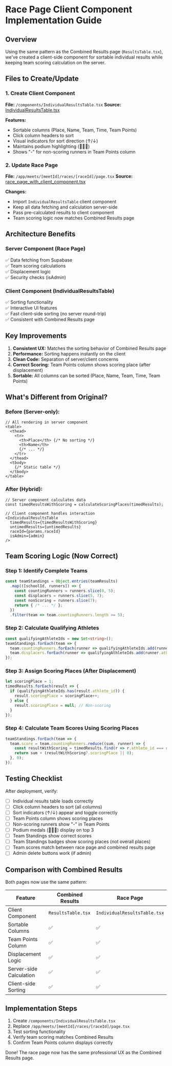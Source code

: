 # Race Page Client Component Implementation Guide

## Overview

Using the same pattern as the Combined Results page (`ResultsTable.tsx`), we've created a client-side component for sortable individual results while keeping team scoring calculation on the server.

## Files to Create/Update

### 1. Create Client Component
**File:** `/components/IndividualResultsTable.tsx`
**Source:** [IndividualResultsTable.tsx](computer:///mnt/user-data/outputs/IndividualResultsTable.tsx)

**Features:**
- Sortable columns (Place, Name, Team, Time, Team Points)
- Click column headers to sort
- Visual indicators for sort direction (↑/↓)
- Maintains podium highlighting (🥇🥈🥉)
- Shows "-" for non-scoring runners in Team Points column

### 2. Update Race Page
**File:** `/app/meets/[meetId]/races/[raceId]/page.tsx`
**Source:** [race_page_with_client_component.tsx](computer:///mnt/user-data/outputs/race_page_with_client_component.tsx)

**Changes:**
- Import `IndividualResultsTable` client component
- Keep all data fetching and calculation server-side
- Pass pre-calculated results to client component
- Team scoring logic now matches Combined Results page

## Architecture Benefits

### Server Component (Race Page)
✅ Data fetching from Supabase  
✅ Team scoring calculations  
✅ Displacement logic  
✅ Security checks (isAdmin)

### Client Component (IndividualResultsTable)
✅ Sorting functionality  
✅ Interactive UI features  
✅ Fast client-side sorting (no server round-trip)  
✅ Consistent with Combined Results page

## Key Improvements

1. **Consistent UX:** Matches the sorting behavior of Combined Results page
2. **Performance:** Sorting happens instantly on the client
3. **Clean Code:** Separation of server/client concerns
4. **Correct Scoring:** Team Points column shows scoring place (after displacement)
5. **Sortable:** All columns can be sorted (Place, Name, Team, Time, Team Points)

## What's Different from Original?

### Before (Server-only):
```tsx
// All rendering in server component
<table>
  <thead>
    <tr>
      <th>Place</th> {/* No sorting */}
      <th>Name</th>
      {/* ... */}
    </tr>
  </thead>
  <tbody>
    {/* Static table */}
  </tbody>
</table>
```

### After (Hybrid):
```tsx
// Server component calculates data
const timedResultsWithScoring = calculateScoringPlaces(timedResults);

// Client component handles interaction
<IndividualResultsTable 
  timedResults={timedResultsWithScoring}
  untimedResults={untimedResults}
  raceId={params.raceId}
  isAdmin={admin}
/>
```

## Team Scoring Logic (Now Correct)

### Step 1: Identify Complete Teams
```typescript
const teamStandings = Object.entries(teamResults)
  .map(([schoolId, runners]) => {
    const countingRunners = runners.slice(0, 5);
    const displacers = runners.slice(5, 7);
    const nonScoring = runners.slice(7);
    return { /* ... */ };
  })
  .filter(team => team.countingRunners.length >= 5);
```

### Step 2: Calculate Qualifying Athletes
```typescript
const qualifyingAthleteIds = new Set<string>();
teamStandings.forEach(team => {
  team.countingRunners.forEach(runner => qualifyingAthleteIds.add(runner.athlete_id));
  team.displacers.forEach(runner => qualifyingAthleteIds.add(runner.athlete_id));
});
```

### Step 3: Assign Scoring Places (After Displacement)
```typescript
let scoringPlace = 1;
timedResults.forEach(result => {
  if (qualifyingAthleteIds.has(result.athlete_id)) {
    result.scoringPlace = scoringPlace++;
  } else {
    result.scoringPlace = null; // Non-scoring
  }
});
```

### Step 4: Calculate Team Scores Using Scoring Places
```typescript
teamStandings.forEach(team => {
  team.score = team.countingRunners.reduce((sum, runner) => {
    const resultWithScoring = timedResults.find(r => r.athlete_id === runner.athlete_id);
    return sum + (resultWithScoring?.scoringPlace || 0);
  }, 0);
});
```

## Testing Checklist

After deployment, verify:

- [ ] Individual results table loads correctly
- [ ] Click column headers to sort (all columns)
- [ ] Sort indicators (↑/↓) appear and toggle correctly
- [ ] Team Points column shows scoring places
- [ ] Non-scoring runners show "-" in Team Points
- [ ] Podium medals (🥇🥈🥉) display on top 3
- [ ] Team Standings show correct scores
- [ ] Team Standings badges show scoring places (not overall places)
- [ ] Team scores match between race page and combined results page
- [ ] Admin delete buttons work (if admin)

## Comparison with Combined Results

Both pages now use the same pattern:

| Feature | Combined Results | Race Page |
|---------|-----------------|-----------|
| Client Component | `ResultsTable.tsx` | `IndividualResultsTable.tsx` |
| Sortable Columns | ✅ | ✅ |
| Team Points Column | ✅ | ✅ |
| Displacement Logic | ✅ | ✅ |
| Server-side Calculation | ✅ | ✅ |
| Client-side Sorting | ✅ | ✅ |

## Implementation Steps

1. Create `/components/IndividualResultsTable.tsx`
2. Replace `/app/meets/[meetId]/races/[raceId]/page.tsx`
3. Test sorting functionality
4. Verify team scoring matches Combined Results
5. Confirm Team Points column displays correctly

Done! The race page now has the same professional UX as the Combined Results page.
